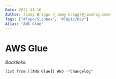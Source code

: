 ```yaml
---
Date: 2021-11-16
Author: Jimmy Briggs <jimmy.briggs@jimbrig.com>
Tags: ["#Type/Slipbox", "#Topic/Dev"]
Alias: "AWS Glue"
---
```


# AWS Glue

*Backlinks:*

```dataview
list from [[AWS Glue]] AND -"Changelog"
```